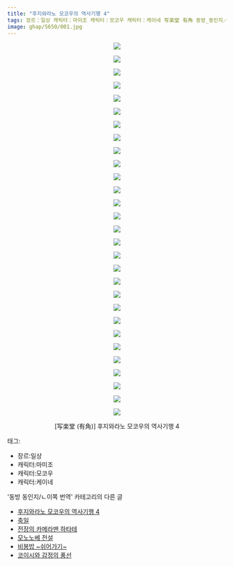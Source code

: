 ```yaml
---
title: "후지와라노 모코우의 역사기행 4"
tags: 장르：일상 캐릭터：마미조 캐릭터：모코우 캐릭터：케이네 写楽堂 有角 동방_동인지／ㄴ이쪽_번역
image: ghap/5650/001.jpg
---
```

<div class="article">
<p style="text-align: center; clear: none; float: none;"><img src="{{ site.nasurl }}/ghap/5650/001.jpg"/></p>
<p style="text-align: center; clear: none; float: none;"><img src="{{ site.nasurl }}/ghap/5650/002.jpg"/></p>
<p style="text-align: center; clear: none; float: none;"><img src="{{ site.nasurl }}/ghap/5650/003.jpg"/></p>
<p style="text-align: center; clear: none; float: none;"><img src="{{ site.nasurl }}/ghap/5650/004.jpg"/></p>
<p style="text-align: center; clear: none; float: none;"><img src="{{ site.nasurl }}/ghap/5650/005.jpg"/></p>
<p style="text-align: center; clear: none; float: none;"><img src="{{ site.nasurl }}/ghap/5650/006.jpg"/></p>
<p style="text-align: center; clear: none; float: none;"><img src="{{ site.nasurl }}/ghap/5650/007.jpg"/></p>
<p style="text-align: center; clear: none; float: none;"><img src="{{ site.nasurl }}/ghap/5650/008.jpg"/></p>
<p style="text-align: center; clear: none; float: none;"><img src="{{ site.nasurl }}/ghap/5650/009.jpg"/></p>
<p style="text-align: center; clear: none; float: none;"><img src="{{ site.nasurl }}/ghap/5650/010.jpg"/></p>
<p style="text-align: center; clear: none; float: none;"><img src="{{ site.nasurl }}/ghap/5650/011.jpg"/></p>
<p style="text-align: center; clear: none; float: none;"><img src="{{ site.nasurl }}/ghap/5650/012.jpg"/></p>
<p style="text-align: center; clear: none; float: none;"><img src="{{ site.nasurl }}/ghap/5650/013.jpg"/></p>
<p style="text-align: center; clear: none; float: none;"><img src="{{ site.nasurl }}/ghap/5650/014.jpg"/></p>
<p style="text-align: center; clear: none; float: none;"><img src="{{ site.nasurl }}/ghap/5650/015.jpg"/></p>
<p style="text-align: center; clear: none; float: none;"><img src="{{ site.nasurl }}/ghap/5650/016.jpg"/></p>
<p style="text-align: center; clear: none; float: none;"><img src="{{ site.nasurl }}/ghap/5650/017.jpg"/></p>
<p style="text-align: center; clear: none; float: none;"><img src="{{ site.nasurl }}/ghap/5650/018.jpg"/></p>
<p style="text-align: center; clear: none; float: none;"><img src="{{ site.nasurl }}/ghap/5650/019.jpg"/></p>
<p style="text-align: center; clear: none; float: none;"><img src="{{ site.nasurl }}/ghap/5650/020.jpg"/></p>
<p style="text-align: center; clear: none; float: none;"><img src="{{ site.nasurl }}/ghap/5650/021.jpg"/></p>
<p style="text-align: center; clear: none; float: none;"><img src="{{ site.nasurl }}/ghap/5650/022.jpg"/></p>
<p style="text-align: center; clear: none; float: none;"><img src="{{ site.nasurl }}/ghap/5650/023.jpg"/></p>
<p style="text-align: center; clear: none; float: none;"><img src="{{ site.nasurl }}/ghap/5650/024.jpg"/></p>
<p style="text-align: center; clear: none; float: none;"><img src="{{ site.nasurl }}/ghap/5650/025.jpg"/></p>
<p style="text-align: center; clear: none; float: none;"><img src="{{ site.nasurl }}/ghap/5650/026.jpg"/></p>
<p style="text-align: center; clear: none; float: none;"><img src="{{ site.nasurl }}/ghap/5650/027.jpg"/></p>
<p style="text-align: center; clear: none; float: none;"><img src="{{ site.nasurl }}/ghap/5650/028.jpg"/></p>
<p style="text-align: center; clear: none; float: none;"><img src="{{ site.nasurl }}/ghap/5650/029.jpg"/></p>
<p style="text-align: center; clear: none; float: none;">[写楽堂 (有角)] 후지와라노 모코우의 역사기행 4</p>
</div><div class="tagTrail">
<p>태그: </p>
<ul>
<li>장르:일상</li>
<li>캐릭터:마미조</li>
<li>캐릭터:모코우</li>
<li>캐릭터:케이네</li>
</ul>
</div><div class="another">
<p>'동방 동인지/ㄴ이쪽 번역' 카테고리의 다른 글</p>
<ul>
<li><a href="/2019-01-24-ghap_5650">후지와라노 모코우의 역사기행 4</a></li>
<li><a href="/2019-01-24-ghap_5649">축일</a></li>
<li><a href="/2019-01-22-ghap_5639">전장의 카메라맨 하타테</a></li>
<li><a href="/2019-01-21-ghap_5638">모노노베 전설</a></li>
<li><a href="/2019-01-12-ghap_5583">비봉밥 ~쉬어가기~</a></li>
<li><a href="/2018-12-31-ghap_5457">코이시와 감정의 풍선</a></li>
</ul>
</div>